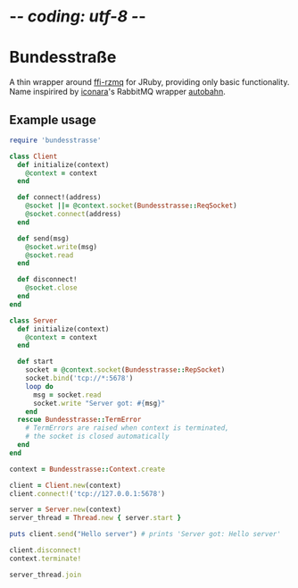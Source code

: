 # -*- coding: utf-8 -*-

# Bundesstraße

A thin wrapper around [ffi-rzmq](https://github.com/chuckremes/ffi-rzmq) for JRuby, providing only basic functionality. Name inspirired by [iconara](https://github.com/iconara)'s RabbitMQ wrapper [autobahn](https://github.com/burtcorp/autobahn).

## Example usage

```ruby
require 'bundesstrasse'

class Client
  def initialize(context)
    @context = context
  end

  def connect!(address)
    @socket ||= @context.socket(Bundesstrasse::ReqSocket)
    @socket.connect(address)
  end

  def send(msg)
    @socket.write(msg)
    @socket.read
  end

  def disconnect!
    @socket.close
  end
end

class Server
  def initialize(context)
    @context = context
  end

  def start
    socket = @context.socket(Bundesstrasse::RepSocket)
    socket.bind('tcp://*:5678')
    loop do
      msg = socket.read
      socket.write "Server got: #{msg}"
    end
  rescue Bundesstrasse::TermError
    # TermErrors are raised when context is terminated,
    # the socket is closed automatically
  end
end

context = Bundesstrasse::Context.create

client = Client.new(context)
client.connect!('tcp://127.0.0.1:5678')

server = Server.new(context)
server_thread = Thread.new { server.start }

puts client.send("Hello server") # prints 'Server got: Hello server'

client.disconnect!
context.terminate!

server_thread.join
```
